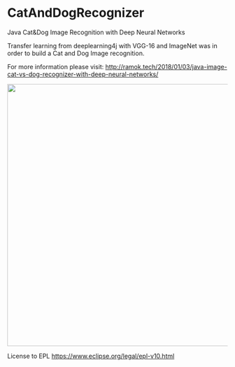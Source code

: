 # CatAndDogRecognizer
Java Cat&amp;Dog Image Recognition with Deep Neural Networks

Transfer learning from deeplearning4j with VGG-16 and ImageNet was in order to build a Cat and Dog Image recognition.

For more information please visit:
http://ramok.tech/2018/01/03/java-image-cat-vs-dog-recognizer-with-deep-neural-networks/

<p align="center">
  <img src="https://i1.wp.com/ramok.tech/wp-content/uploads/2018/01/feature2.jpg?w=454" width="600"/>
</p>


License to EPL https://www.eclipse.org/legal/epl-v10.html


